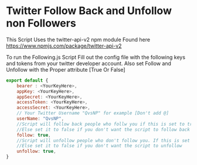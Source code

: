# Twitter Follow Back and Unfollow non Followers

This Script Uses the twitter-api-v2 npm module Found here https://www.npmjs.com/package/twitter-api-v2

To run the Following.js Script Fill out the config file with the following keys and tokens from your twitter developer account. 
Also set Follow and Unfollow with the Proper attribute [True Or False]

```javascript
export default {
    bearer : <YourKeyHere>,
    appKey: <YourKeyHere>,
    appSecret: <YourKeyHere>,
    accessToken: <YourKeyHere>,
    accessSecret: <YourKeyHere>,
    // Your Twitter Username "QvsNP" for example [Don't add @]
    userName: "QvsNP",
    //Script will follow back people who follw you if this is set to true
    //Else set it to false if you don't want the script to follow back
    follow: true,
    //Script will unfollow people who don't follow you. If this is set to true
    //Else set it to false if you don't want the script to unfollow
    unfollow: true,
}
```

